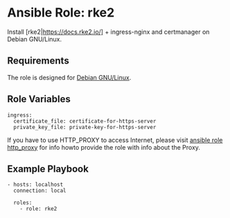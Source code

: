 # Ansible Role: rke2

Install [rke2|https://docs.rke2.io/] + ingress-nginx and certmanager on Debian GNU/Linux.

## Requirements
The role is designed for [Debian GNU/Linux](https://debian.org).

## Role Variables

```
ingress:
  certificate_file: certificate-for-https-server
  private_key_file: private-key-for-https-server
```

If you have to use HTTP_PROXY to access Internet, please visit [ansible role http_proxy](https://github.com/semik/ansible-role-http-proxy/tree/split#role-variables) for info howto provide the role with info about the Proxy.

## Example Playbook
```
- hosts: localhost
  connection: local

  roles:
    - role: rke2
```

